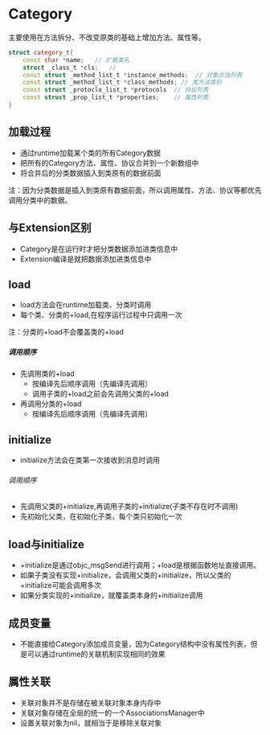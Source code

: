 # Category

主要使用在方法拆分、不改变原类的基础上增加方法、属性等。

```c++
struct category_t{
    const char *name;   // 扩展类名
    struct _class_t *cls;   // 
    const struct _method_list_t *instance_methods;  // 对象方法列表
    const struct _method_list_t *class_methods; // 类方法类别
    const struct _protoclo_list_t *protocols  // 协议列表
    const struct _prop_list_t *properties;    // 属性列表
}
```

## 加载过程

- 通过runtime加载某个类的所有Category数据
- 把所有的Category方法、属性、协议合并到一个新数组中
- 将合并后的分类数据插入到类原有的数据前面

注：因为分类数据是插入到类原有数据前面，所以调用属性、方法、协议等都优先调用分类中的数据。

## 与Extension区别

- Category是在运行时才把分类数据添加进类信息中
- Extension编译是就把数据添加进类信息中

## load

- load方法会在runtime加载类、分类时调用
- 每个类、分类的+load,在程序运行过程中只调用一次

注：分类的+load不会覆盖类的+load

##### 调用顺序

- 先调用类的+load
  - 按编译先后顺序调用（先编译先调用）
  - 调用子类的+load之前会先调用父类的+load
- 再调用分类的+load
  - 按编译先后顺序调用（先编译先调用）

## initialize

- initialize方法会在类第一次接收到消息时调用

###### 调用顺序

- 先调用父类的+initialize,再调用子类的+initialize(子类不存在时不调用)
- 先初始化父类，在初始化子类，每个类只初始化一次

## load与initialize

- +initialize是通过objc_msgSend进行调用；+load是根据函数地址直接调用。
- 如果子类没有实现+initialize，会调用父类的+initialize，所以父类的+initialize可能会调用多次
- 如果分类实现的+initialize，就覆盖类本身的+initialize调用

## 成员变量

- 不能直接给Category添加成员变量，因为Category结构中没有属性列表，但是可以通过runtime的关联机制实现相同的效果

## 属性关联

- 关联对象并不是存储在被关联对象本身内存中
- 关联对象存储在全局的统一的一个AssociationsManager中
- 设置关联对象为nil，就相当于是移除关联对象